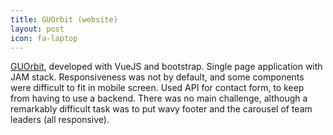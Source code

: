```yaml
---
title: GUOrbit (website)
layout: post
icon: fa-laptop
---
```

[GUOrbit](https://guorbit.co.uk), developed with VueJS and bootstrap. Single page application with JAM stack. Responsiveness was not by default, and some components were difficult to fit in mobile screen. Used API for contact form, to keep from having to use a backend. There was no main challenge, although a remarkably difficult task was to put wavy footer and the carousel of team leaders (all responsive).
